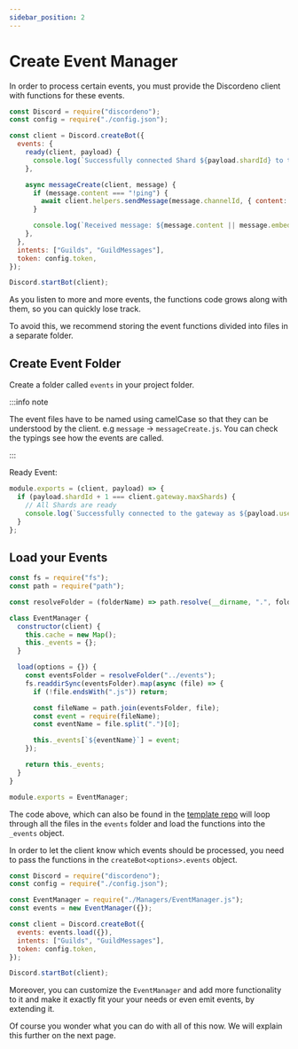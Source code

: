 ```yaml
---
sidebar_position: 2
---
```


# Create Event Manager

In order to process certain events, you must provide the Discordeno client with functions for these events.

```js
const Discord = require("discordeno");
const config = require("./config.json");

const client = Discord.createBot({
  events: {
    ready(client, payload) {
      console.log(`Successfully connected Shard ${payload.shardId} to the gateway`);
    },

    async messageCreate(client, message) {
      if (message.content === "!ping") {
        await client.helpers.sendMessage(message.channelId, { content: "pong" });
      }

      console.log(`Received message: ${message.content || message.embeds}`);
    },
  },
  intents: ["Guilds", "GuildMessages"],
  token: config.token,
});

Discord.startBot(client);
```

As you listen to more and more events, the functions code grows along with them, so you can quickly lose track.

To avoid this, we recommend storing the event functions divided into files in a separate folder.

## Create Event Folder

Create a folder called `events` in your project folder.

:::info note

The event files have to be named using camelCase so that they can be understood by the client. e.g `message` ->
`messageCreate.js`. You can check the typings see how the events are called.

:::

Ready Event:

```js
module.exports = (client, payload) => {
  if (payload.shardId + 1 === client.gateway.maxShards) {
    // All Shards are ready
    console.log(`Successfully connected to the gateway as ${payload.user.username}#${payload.user.discriminator}`);
  }
};
```

## Load your Events

```js
const fs = require("fs");
const path = require("path");

const resolveFolder = (folderName) => path.resolve(__dirname, ".", folderName);

class EventManager {
  constructor(client) {
    this.cache = new Map();
    this._events = {};
  }

  load(options = {}) {
    const eventsFolder = resolveFolder("../events");
    fs.readdirSync(eventsFolder).map(async (file) => {
      if (!file.endsWith(".js")) return;

      const fileName = path.join(eventsFolder, file);
      const event = require(fileName);
      const eventName = file.split(".")[0];

      this._events[`${eventName}`] = event;
    });

    return this._events;
  }
}

module.exports = EventManager;
```

The code above, which can also be found in the
[template repo](https://github.com/discordeno/discordeno/tree/main/template/nodejs/Managers/EventManager.js) will loop
through all the files in the `events` folder and load the functions into the `_events` object.

In order to let the client know which events should be processed, you need to pass the functions in the
`createBot<options>.events` object.

```js
const Discord = require("discordeno");
const config = require("./config.json");

const EventManager = require("./Managers/EventManager.js");
const events = new EventManager({});

const client = Discord.createBot({
  events: events.load({}),
  intents: ["Guilds", "GuildMessages"],
  token: config.token,
});

Discord.startBot(client);
```

Moreover, you can customize the `EventManager` and add more functionality to it and make it exactly fit your your needs
or even emit events, by extending it.

Of course you wonder what you can do with all of this now. We will explain this further on the next page.
